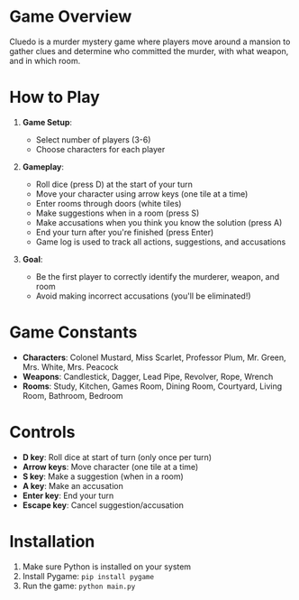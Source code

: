 # Game Overview

Cluedo is a murder mystery game where players move around a mansion to gather clues and determine who committed the murder, with what weapon, and in which room.

# How to Play

1. **Game Setup**:
   - Select number of players (3-6)
   - Choose characters for each player

2. **Gameplay**:
   - Roll dice (press D) at the start of your turn
   - Move your character using arrow keys (one tile at a time)
   - Enter rooms through doors (white tiles)
   - Make suggestions when in a room (press S)
   - Make accusations when you think you know the solution (press A)
   - End your turn after you're finished (press Enter)
   - Game log is used to track all actions, suggestions, and accusations

3. **Goal**:
   - Be the first player to correctly identify the murderer, weapon, and room
   - Avoid making incorrect accusations (you'll be eliminated!)

# Game Constants

- **Characters**: Colonel Mustard, Miss Scarlet, Professor Plum, Mr. Green, Mrs. White, Mrs. Peacock
- **Weapons**: Candlestick, Dagger, Lead Pipe, Revolver, Rope, Wrench
- **Rooms**: Study, Kitchen, Games Room, Dining Room, Courtyard, Living Room, Bathroom, Bedroom

# Controls

- **D key**: Roll dice at start of turn (only once per turn)
- **Arrow keys**: Move character (one tile at a time)
- **S key**: Make a suggestion (when in a room)
- **A key**: Make an accusation
- **Enter key**: End your turn
- **Escape key**: Cancel suggestion/accusation

# Installation

1. Make sure Python is installed on your system
2. Install Pygame: `pip install pygame`
3. Run the game: `python main.py`